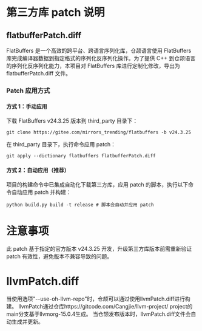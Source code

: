 # 第三方库 patch 说明

## flatbufferPatch.diff

FlatBuffers 是一个高效的跨平台、跨语言序列化库，仓颉语言使用 FlatBuffers 库完成编译器数据到指定格式的序列化反序列化操作。为了提供 C++ 到仓颉语言的序列化反序列化能力，本项目对 FlatBuffers 库进行定制化修改，导出为 flatbufferPatch.diff 文件。

### Patch 应用方式

#### 方式 1：手动应用

下载 FlatBuffers v24.3.25 版本到 third_party 目录下：

```
git clone https://gitee.com/mirrors_trending/flatbuffers -b v24.3.25
```

在 third_party 目录下，执行命令应用 patch：
```
git apply --dictionary flatbuffers flatbufferPatch.diff
```

#### 方式 2：自动应用（推荐）

项目的构建命令中已集成自动化下载第三方库，应用 patch 的脚本，执行以下命令自动应用 patch 并构建：

```
python build.py build -t release # 脚本会自动并应用 patch
```

# 注意事项
此 patch 基于指定的官方版本 v24.3.25 开发，升级第三方库版本前需重新验证 patch 有效性，避免版本不兼容导致的问题。

# llvmPatch.diff
当使用选项"--use-oh-llvm-repo"时，仓颉可以通过使用llvmPatch.diff进行构建。
llvmPatch通过仓库https://gitcode.com/Cangjie/llvm-project/ project的main分支基于llvmorg-15.0.4生成。
当仓颉发布版本时，llvmPatch.diff文件会自动生成并更新。